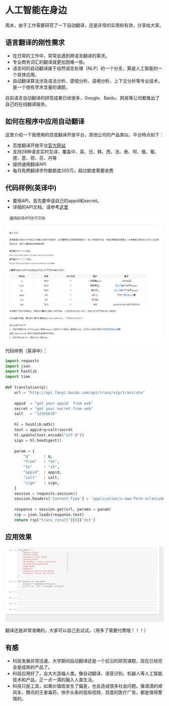 # 人工智能在身边

周末，由于工作需要研究了一下自动翻译，还是非常的实用和有效，分享给大家。

## 语言翻译的刚性需求

+ 在日常的工作中，常常会遇到跨语言翻译的需求。
+ 专业商务词汇的翻译就更加困难一些。
+ 语言间的自动翻译属于自然语言处理（NLP）的一个分支，算是人工智能的一个具体应用。
+ 自动翻译算法涉及语法分析、感情分析、语境分析、上下文分析等专业技术，是一个很有学术含量的课题。

目前语言自动翻译的研究成果已经很多，Google、Baidu、网易等公司都推出了自己的在线翻译服务。

## 如何在程序中应用自动翻译

这里介绍一下我使用的百度翻译开放平台，其他公司的产品类似，平台特点如下：

+ 百度翻译开放平台[官方网站](https://fanyi-api.baidu.com/api/trans/product/index)
+ 支持28种语言实时互译，覆盖中、英、日、韩、西、法、泰、阿、俄、葡、德、意、荷、芬、丹等
+ 提供通用翻译API
+ 每月免费翻译字符数额度200万，超过额度需要收费

## 代码样例(英译中)

+ 要用API，首先要申请自己的appid和secret。
+ 详细的API文档，请参考[这里](https://fanyi-api.baidu.com/api/trans/product/apidoc#joinFile)

![](https://github.com/PKUJohnson/LearnJaqsByExample/blob/master/image/baidu_translation_api.png)

代码样例（英译中）：

```python
import requests
import json
import hashlib
import time

def translation(q):
    url = "http://api.fanyi.baidu.com/api/trans/vip/translate"

    appid  = "get your appid  from web"
    secret = "get your secret from web"
    salt   = "12345678"

    hl = hashlib.md5()
    text = appid+q+salt+secret
    hl.update(text.encode("utf-8"))
    sign = hl.hexdigest()

    param = {
        "q"      : q,
        "from"   : "en",
        "to"     : "zh",
        "appid"  : appid,
        "salt"   : salt,
        "sign"   : sign,
    }
    session = requests.session()
    session.headers['Content-Type'] = 'application/x-www-form-urlencoded'

    response = session.get(url, params = param)
    rsp = json.loads(response.text)
    return rsp["trans_result"][0]['dst']
```

## 应用效果

![](https://github.com/PKUJohnson/LearnJaqsByExample/blob/master/image/translation.gif)

翻译还是非常准确的，大家可以自己去试试。（用多了需要付费哦！！！）

## 有感

+ 科技发展非常迅速，大学期间自动翻译还是一个前沿的研究课题，现在已经完全是成熟的产品了。
+ 科技应用好了，会大大造福人类。像自动翻译、语音识别、机器人等人工智能技术和产品，正一点一滴的融入人类生活。
+ 科技只是工具，如果价值观发生了偏差，也会造成很多社会问题。像滴滴的顺风车、腾讯的王者毒药、快手头条的低俗视频、百度的医疗广告，都是值得警惕的。

